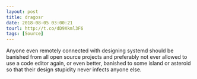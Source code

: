 ```yaml
---
layout: post
title: dragosr
date: 2018-08-05 03:00:21
tourl: http://t.co/dD9Xkml3F6
tags: [Source]
---
```

Anyone even remotely connected with designing systemd should be banished from all open source projects and preferably not ever allowed to use a code editor again, or even better, banished to some island or asteroid so that their design stupidity never infects anyone else.